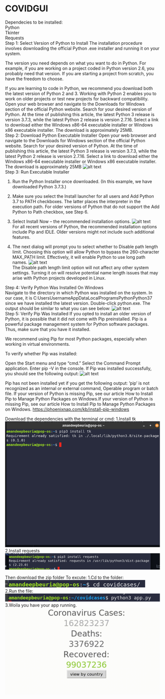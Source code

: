 # COVIDGUI
Dependecies to be installed:<br />
Python<br/>
Tkinter<br/>
Requests<br/>
Step 1: Select Version of Python to Install
The installation procedure involves downloading the official Python .exe installer and running it on your system.

The version you need depends on what you want to do in Python. For example, if you are working on a project coded in Python version 2.6, you probably need that version. If you are starting a project from scratch, you have the freedom to choose.

If you are learning to code in Python, we recommend you download both the latest version of Python 2 and 3. Working with Python 2 enables you to work on older projects or test new projects for backward compatibility.
Open your web browser and navigate to the Downloads for Windows section of the official Python website.
Search for your desired version of Python. At the time of publishing this article, the latest Python 3 release is version 3.7.3, while the latest Python 2 release is version 2.7.16.
Select a link to download either the Windows x86-64 executable installer or Windows x86 executable installer. The download is approximately 25MB.<br />
Step 2: Download Python Executable Installer
Open your web browser and navigate to the Downloads for Windows section of the official Python website.
Search for your desired version of Python. At the time of publishing this article, the latest Python 3 release is version 3.7.3, while the latest Python 2 release is version 2.7.16.
Select a link to download either the Windows x86-64 executable installer or Windows x86 executable installer. The download is approximately 25MB
![alt text](https://phoenixnap.com/kb/wp-content/uploads/2021/04/python-for-windows.png)<br />
Step 3: Run Executable Installer
1. Run the Python Installer once downloaded. (In this example, we have downloaded Python 3.7.3.)

2. Make sure you select the Install launcher for all users and Add Python 3.7 to PATH checkboxes. The latter places the interpreter in the execution path. For older versions of Python that do not support the Add Python to Path checkbox, see Step 6.

3. Select Install Now – the recommended installation options.
![alt text](https://phoenixnap.com/kb/wp-content/uploads/2021/04/python-setup.png)<br />
For all recent versions of Python, the recommended installation options include Pip and IDLE. Older versions might not include such additional features.

4. The next dialog will prompt you to select whether to Disable path length limit. Choosing this option will allow Python to bypass the 260-character MAX_PATH limit. Effectively, it will enable Python to use long path names.
![alt text](https://phoenixnap.com/kb/wp-content/uploads/2021/04/python-setup-completed.png)<br />
The Disable path length limit option will not affect any other system settings. Turning it on will resolve potential name length issues that may arise with Python projects developed in Linux.

Step 4: Verify Python Was Installed On Windows  
Navigate to the directory in which Python was installed on the system. In our case, it is C:UsersUsernameAppDataLocalProgramsPythonPython37 since we have installed the latest version.
Double-click python.exe.
The output should be similar to what you can see below:
![alt text](https://phoenixnap.com/kb/wp-content/uploads/2021/04/verify-python-install-1.png)<br />
Step 5: Verify Pip Was Installed
If you opted to install an older version of Python, it is possible that it did not come with Pip preinstalled. Pip is a powerful package management system for Python software packages. Thus, make sure that you have it installed.

We recommend using Pip for most Python packages, especially when working in virtual environments.

To verify whether Pip was installed:

Open the Start menu and type “cmd.”
Select the Command Prompt application.
Enter pip -V in the console. If Pip was installed successfully, you should see the following output:
![alt text](https://phoenixnap.com/kb/wp-content/uploads/2021/04/verify-pip.png)<br />

Pip has not been installed yet if you get the following output:
’pip’ is not recognized as an internal or external command,
Operable program or batch file.
If your version of Python is missing Pip, see our article How to Install Pip to Manage Python Packages on Windows.If your version of Python is missing Pip, see our article How to Install Pip to Manage Python Packages on Windows.
https://phoenixnap.com/kb/install-pip-windows

Download the dependencies with the terminal or cmd:
1.Install tk
![alt text](https://github.com/aman22032007/COVIDGUI/blob/main/Screenshot%20from%202021-05-20%2018-54-25.png?raw=true)<br />
2.Install requests
![alt text](https://github.com/aman22032007/COVIDGUI/blob/main/Screenshot%20from%202021-05-20%2018-58-53.png?raw=true)<br />

Then download the zip folder 
To excute:
1.Cd to the folder:
![alt text](https://github.com/aman22032007/COVIDGUI/blob/main/Screenshot%20from%202021-05-20%2018-59-54.png?raw=true)<br />
2.Run the file:
![alt text](https://github.com/aman22032007/COVIDGUI/blob/main/Screenshot%20from%202021-05-20%2018-59-42.png?raw=true)<br />
3.Woila you have your app running.
![alt text](https://github.com/aman22032007/COVIDGUI/blob/main/2021-05-20%2019-12-44.gif?raw=true)<br />
